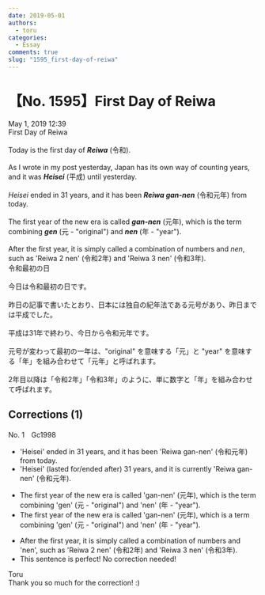 ```yaml
---
date: 2019-05-01
authors:
  - toru
categories:
  - Essay
comments: true
slug: "1595_first-day-of-reiwa"
---
```


# 【No. 1595】First Day of Reiwa
<div class="date">May 1, 2019 12:39</div>
<div id="post"><div id="body_show_ori">
First Day of Reiwa<br/><br/>Today is the first day of <strong><em>Reiwa</em></strong> (令和).<br/><br/>As I wrote in my post yesterday, Japan has its own way of counting years, and it was <strong><em>Heisei</em></strong> (平成) until yesterday.<br/><br/><em>Heisei</em> ended in 31 years, and it has been <strong><em>Reiwa gan-nen</em></strong> (令和元年) from today.<br/><br/>The first year of the new era is called <strong><em>gan-nen</em></strong> (元年), which is the term combining <strong><em>gen</em></strong> (元 - "original") and <strong><em>nen</em></strong> (年 - "year").<br/><br/>After the first year, it is simply called a combination of numbers and <em>nen</em>, such as 'Reiwa 2 nen' (令和2年) and 'Reiwa 3 nen' (令和3年).
</div></div>

<!-- more -->

<div id="post_ja"><div id="body_show_mo">
令和最初の日<br/><br/>今日は令和最初の日です。<br/><br/>昨日の記事で書いたとおり、日本には独自の紀年法である元号があり、昨日までは平成でした。<br/><br/>平成は31年で終わり、今日から令和元年です。<br/><br/>元号が変わって最初の一年は、"original" を意味する「元」と "year" を意味する「年」を組み合わせて「元年」と呼ばれます。<br/><br/>2年目以降は「令和2年」「令和3年」のように、単に数字と「年」を組み合わせて呼ばれます。
</div></div>

## Corrections (1)
<div id="block"><div class="first_name"> No. 1　<span class="just_name">Gc1998</span></div><div id="block2">
<ul class="correction_field">
<li class="incorrect">'Heisei' ended in 31 years, and it has been 'Reiwa gan-nen' (令和元年) from today.</li>
<li class="corrected correct">
'Heisei' (lasted for/ended after) 31 years, and it is currently 'Reiwa gan-nen' (令和元年).
</li>
</ul>
<ul class="correction_field">
<li class="incorrect">The first year of the new era is called 'gan-nen' (元年), which is the term combining 'gen' (元 - "original") and 'nen' (年 - "year").</li>
<li class="corrected correct">
The first year of the new era is called 'gan-nen' (元年), which is a term combining 'gen' (元 - "original") and 'nen' (年 - "year").
</li>
</ul>
<ul class="correction_field">
<li class="incorrect">After the first year, it is simply called a combination of numbers and 'nen', such as 'Reiwa 2 nen' (令和2年) and 'Reiwa 3 nen' (令和3年).</li>
<li class="corrected perfect">This sentence is perfect! No correction needed!</li>
</ul>
</div><div class="name"><span class="just_name">Toru</span><br>
Thank you so much for the correction! :)
</div>
</div>
